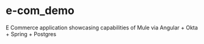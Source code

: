 # e-com_demo
E Commerce application showcasing capabilities of Mule via Angular + Okta + Spring + Postgres
